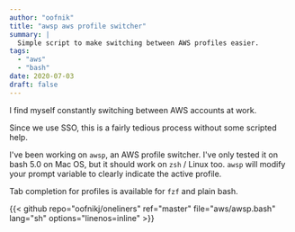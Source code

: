 ```yaml
---
author: "oofnik"
title: "awsp aws profile switcher"
summary: |
  Simple script to make switching between AWS profiles easier.
tags: 
  - "aws"
  - "bash"
date: 2020-07-03
draft: false
---
```


I find myself constantly switching between AWS accounts at work.

Since we use SSO, this is a fairly tedious process without some scripted help.

I've been working on `awsp`, an AWS profile switcher. I've only tested it on bash 5.0 on Mac OS, but it should work on `zsh` / Linux too. `awsp` will modify your prompt variable to clearly indicate the active profile.

Tab completion for profiles is available for `fzf` and plain bash.

{{< github repo="oofnikj/oneliners" ref="master" file="aws/awsp.bash" lang="sh" options="linenos=inline" >}}